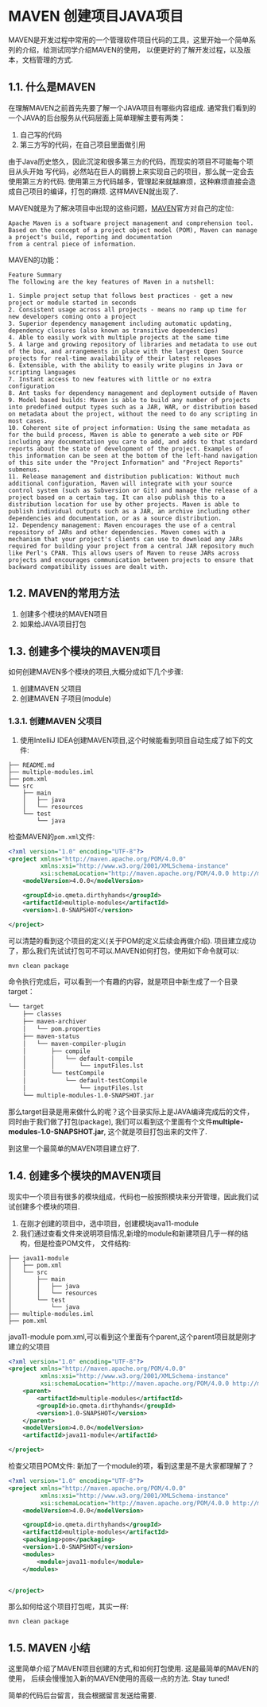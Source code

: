 # MAVEN 创建项目JAVA项目

MAVEN是开发过程中常用的一个管理软件项目代码的工具，这里开始一个简单系列的介绍，给测试同学介绍MAVEN的使用，
以便更好的了解开发过程，以及版本，文档管理的方式.

## 1.1. 什么是MAVEN

在理解MAVEN之前首先先要了解一个JAVA项目有哪些内容组成.
通常我们看到的一个JAVA的后台服务从代码层面上简单理解主要有两类：

1. 自己写的代码
2. 第三方写的代码，在自己项目里面做引用

由于Java历史悠久，因此沉淀和很多第三方的代码，而现实的项目不可能每个项目从头开始
写代码，必然站在巨人的肩膀上来实现自己的项目，那么就一定会去使用第三方的代码.
使用第三方代码越多，管理起来就越麻烦，这种麻烦直接会造成自己项目的编译，打包的麻烦.
这样MAVEN就出现了.

MAVEN就是为了解决项目中出现的这些问题，[MAVEN](https://maven.apache.org/)官方对自己的定位:
```
Apache Maven is a software project management and comprehension tool. Based on the concept of a project object model (POM), Maven can manage a project's build, reporting and documentation 
from a central piece of information.
```

MAVEN的功能：

```
Feature Summary
The following are the key features of Maven in a nutshell:

1. Simple project setup that follows best practices - get a new project or module started in seconds
2. Consistent usage across all projects - means no ramp up time for new developers coming onto a project
3. Superior dependency management including automatic updating, dependency closures (also known as transitive dependencies)
4. Able to easily work with multiple projects at the same time
5. A large and growing repository of libraries and metadata to use out of the box, and arrangements in place with the largest Open Source projects for real-time availability of their latest releases
6. Extensible, with the ability to easily write plugins in Java or scripting languages
7. Instant access to new features with little or no extra configuration
8. Ant tasks for dependency management and deployment outside of Maven
9. Model based builds: Maven is able to build any number of projects into predefined output types such as a JAR, WAR, or distribution based on metadata about the project, without the need to do any scripting in most cases.
10. Coherent site of project information: Using the same metadata as for the build process, Maven is able to generate a web site or PDF including any documentation you care to add, and adds to that standard reports about the state of development of the project. Examples of this information can be seen at the bottom of the left-hand navigation of this site under the "Project Information" and "Project Reports" submenus.
11. Release management and distribution publication: Without much additional configuration, Maven will integrate with your source control system (such as Subversion or Git) and manage the release of a project based on a certain tag. It can also publish this to a distribution location for use by other projects. Maven is able to publish individual outputs such as a JAR, an archive including other dependencies and documentation, or as a source distribution.
12. Dependency management: Maven encourages the use of a central repository of JARs and other dependencies. Maven comes with a mechanism that your project's clients can use to download any JARs required for building your project from a central JAR repository much like Perl's CPAN. This allows users of Maven to reuse JARs across projects and encourages communication between projects to ensure that backward compatibility issues are dealt with.
```

## 1.2. MAVEN的常用方法

1. 创建多个模块的MAVEN项目
2. 如果给JAVA项目打包

## 1.3. 创建多个模块的MAVEN项目

如何创建MAVEN多个模块的项目,大概分成如下几个步骤:
1. 创建MAVEN 父项目
2. 创建MAVEN 子项目(module)

### 1.3.1. 创建MAVEN 父项目

1. 使用IntelliJ IDEA创建MAVEN项目,这个时候能看到项目自动生成了如下的文件:
```
├── README.md
├── multiple-modules.iml
├── pom.xml
└── src
    ├── main
    │   ├── java
    │   └── resources
    └── test
        └── java

```

检查MAVEN的```pom.xml```文件:

```xml
<?xml version="1.0" encoding="UTF-8"?>
<project xmlns="http://maven.apache.org/POM/4.0.0"
         xmlns:xsi="http://www.w3.org/2001/XMLSchema-instance"
         xsi:schemaLocation="http://maven.apache.org/POM/4.0.0 http://maven.apache.org/xsd/maven-4.0.0.xsd">
    <modelVersion>4.0.0</modelVersion>

    <groupId>io.qmeta.dirthyhands</groupId>
    <artifactId>multiple-modules</artifactId>
    <version>1.0-SNAPSHOT</version>

</project>
```

可以清楚的看到这个项目的定义(关于POM的定义后续会再做介绍).
项目建立成功了，那么我们先试试打包可不可以.MAVEN如何打包，使用如下命令就可以:

```sh 
mvn clean package
```
命令执行完成后，可以看到一个有趣的内容，就是项目中新生成了一个目录target：

```sh 
└── target
    ├── classes
    ├── maven-archiver
    │   └── pom.properties
    ├── maven-status
    │   └── maven-compiler-plugin
    │       ├── compile
    │       │   └── default-compile
    │       │       └── inputFiles.lst
    │       └── testCompile
    │           └── default-testCompile
    │               └── inputFiles.lst
    └── multiple-modules-1.0-SNAPSHOT.jar

```
那么target目录是用来做什么的呢？这个目录实际上是JAVA编译完成后的文件，同时由于我们做了打包(package),
我们可以看到这个里面有个文件**multiple-modules-1.0-SNAPSHOT.jar**, 这个就是项目打包出来的文件了.

到这里一个最简单的MAVEN项目建立好了.

## 1.4. 创建多个模块的MAVEN项目

现实中一个项目有很多的模块组成，代码也一般按照模块来分开管理，因此我们试试创建多个模块的项目.
1. 在刚才创建的项目中，选中项目，创建模块java11-module
2. 我们通过查看文件来说明项目情况,新增的module和新建项目几乎一样的结构，但是检查POM文件，
文件结构:
```
├── java11-module
│   ├── pom.xml
│   └── src
│       ├── main
│       │   ├── java
│       │   └── resources
│       └── test
│           └── java
├── multiple-modules.iml
├── pom.xml

```
java11-module pom.xml,可以看到这个里面有个parent,这个parent项目就是刚才建立的父项目
```xml 
<?xml version="1.0" encoding="UTF-8"?>
<project xmlns="http://maven.apache.org/POM/4.0.0"
         xmlns:xsi="http://www.w3.org/2001/XMLSchema-instance"
         xsi:schemaLocation="http://maven.apache.org/POM/4.0.0 http://maven.apache.org/xsd/maven-4.0.0.xsd">
    <parent>
        <artifactId>multiple-modules</artifactId>
        <groupId>io.qmeta.dirthyhands</groupId>
        <version>1.0-SNAPSHOT</version>
    </parent>
    <modelVersion>4.0.0</modelVersion>
    <artifactId>java11-module</artifactId>

</project>
```
检查父项目POM文件: 新加了一个module的项，看到这里是不是大家都理解了？
```xml 
<?xml version="1.0" encoding="UTF-8"?>
<project xmlns="http://maven.apache.org/POM/4.0.0"
         xmlns:xsi="http://www.w3.org/2001/XMLSchema-instance"
         xsi:schemaLocation="http://maven.apache.org/POM/4.0.0 http://maven.apache.org/xsd/maven-4.0.0.xsd">
    <modelVersion>4.0.0</modelVersion>

    <groupId>io.qmeta.dirthyhands</groupId>
    <artifactId>multiple-modules</artifactId>
    <packaging>pom</packaging>
    <version>1.0-SNAPSHOT</version>
    <modules>
        <module>java11-module</module>
    </modules>


</project>
```

那么如何给这个项目打包呢，其实一样:

```
mvn clean package
```

## 1.5. MAVEN 小结

这里简单介绍了MAVEN项目创建的方式,和如何打包使用. 这是最简单的MAVEN的使用，
后续会慢慢加入新的MAVEN使用的高级一点的方法. Stay tuned!

简单的代码后台留言，我会根据留言发送给需要.